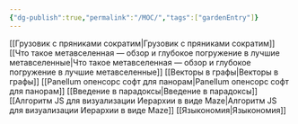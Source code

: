 ```yaml
---
{"dg-publish":true,"permalink":"/MOC/","tags":["gardenEntry"]}
---
```


[[Грузовик с пряниками сократим\|Грузовик с пряниками сократим]]
[[Что такое метавселенная — обзор и глубокое погружение в лучшие метавселенные\|Что такое метавселенная — обзор и глубокое погружение в лучшие метавселенные]]
[[Векторы в графы\|Векторы в графы]]
[[Panellum опенсорс софт для панорам\|Panellum опенсорс софт для панорам]]
[[Введение в парадоксы\|Введение в парадоксы]]
[[Алгоритм JS для визуализации Иерархии в виде Maze\|Алгоритм JS для визуализации Иерархии в виде Maze]]
[[Языкономия\|Языкономия]]